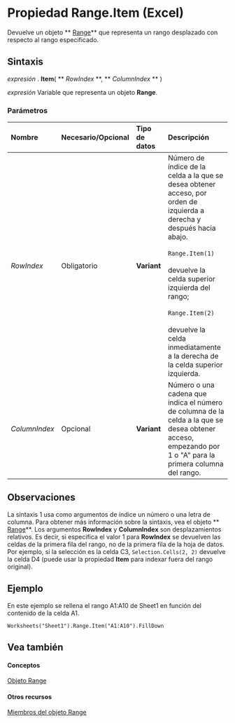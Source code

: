 

# Propiedad Range.Item (Excel)

Devuelve un objeto  ** [Range](b8207778-0dcc-4570-1234-f130532cc8cd.md)** que representa un rango desplazado con respecto al rango especificado.
 


## Sintaxis

 *expresión*  . **Item**( ** *RowIndex* **, ** *ColumnIndex* ** )
 

 
 *expresión*  Variable que representa un objeto **Range**.
 

 

### Parámetros



|**Nombre**|**Necesario/Opcional**|**Tipo de datos**|**Descripción**|
|:-----|:-----|:-----|:-----|
| _RowIndex_|Obligatorio|**Variant**|Número de índice de la celda a la que se desea obtener acceso, por orden de izquierda a derecha y después hacia abajo.<BR/><BR/>```Range.Item(1)```<BR/><BR/>devuelve la celda superior izquierda del rango;<BR/><BR/>```Range.Item(2)```<BR/><BR/>devuelve la celda inmediatamente a la derecha de la celda superior izquierda.|
| _ColumnIndex_|Opcional|**Variant**|Número o una cadena que indica el número de columna de la celda a la que se desea obtener acceso, empezando por 1 o "A" para la primera columna del rango.|

## Observaciones

La sintaxis 1 usa como argumentos de índice un número o una letra de columna. Para obtener más información sobre la sintaxis, vea el objeto  ** [Range](b8207778-0dcc-4570-1234-f130532cc8cd.md)**. Los argumentos **RowIndex** y **ColumnIndex** son desplazamientos relativos. Es decir, si especifica el valor 1 para **RowIndex** se devuelven las celdas de la primera fila del rango, no de la primera fila de la hoja de datos. Por ejemplo, si la selección es la celda C3, `Selection.Cells(2, 2)` devuelve la celda D4 (puede usar la propiedad **Item** para indexar fuera del rango original).
 

 

## Ejemplo

En este ejemplo se rellena el rango A1:A10 de Sheet1 en función del contenido de la celda A1.
 

 

```
Worksheets("Sheet1").Range.Item("A1:A10").FillDown
```


## Vea también


#### Conceptos


 
 [Objeto Range](b8207778-0dcc-4570-1234-f130532cc8cd.md)
#### Otros recursos


 
 [Miembros del objeto Range](4336bf81-1e63-7e44-1792-baf366a027a7.md)